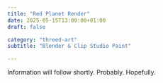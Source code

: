 ```yaml
---
title: "Red Planet Render"
date: 2025-05-15T13:00:00+01:00
draft: false

category: "threed-art"
subtitle: "Blender & Clip Studio Paint"

---
```


Information will follow shortly. Probably. Hopefully.